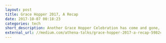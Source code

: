 ```yaml
---
layout: post
title: Grace Hopper 2017, A Recap
date: 2017-10-07 00:18:23
categories: tech
short_description: Another Grace Hopper Celebration has come and gone, but the inspiration, excitement, and community certainly hasn’t.
external_url: //medium.com/athena-talks/grace-hopper-2017-a-recap-5982c029d7ba
---
```

